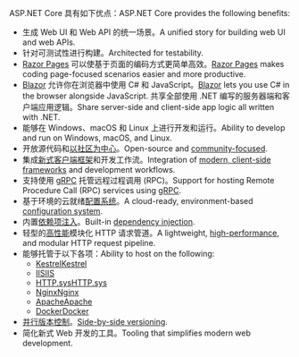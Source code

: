<span data-ttu-id="c5efa-101">ASP.NET Core 具有如下优点：</span><span class="sxs-lookup"><span data-stu-id="c5efa-101">ASP.NET Core provides the following benefits:</span></span>

* <span data-ttu-id="c5efa-102">生成 Web UI 和 Web API 的统一场景。</span><span class="sxs-lookup"><span data-stu-id="c5efa-102">A unified story for building web UI and web APIs.</span></span>
* <span data-ttu-id="c5efa-103">针对可测试性进行构建。</span><span class="sxs-lookup"><span data-stu-id="c5efa-103">Architected for testability.</span></span>
* <span data-ttu-id="c5efa-104">[Razor Pages](xref:razor-pages/index) 可以使基于页面的编码方式更简单高效。</span><span class="sxs-lookup"><span data-stu-id="c5efa-104">[Razor Pages](xref:razor-pages/index) makes coding page-focused scenarios easier and more productive.</span></span>
* <span data-ttu-id="c5efa-105">[Blazor](xref:blazor/index) 允许你在浏览器中使用 C# 和 JavaScript。</span><span class="sxs-lookup"><span data-stu-id="c5efa-105">[Blazor](xref:blazor/index) lets you use C# in the browser alongside JavaScript.</span></span> <span data-ttu-id="c5efa-106">共享全部使用 .NET 编写的服务器端和客户端应用逻辑。</span><span class="sxs-lookup"><span data-stu-id="c5efa-106">Share server-side and client-side app logic all written with .NET.</span></span>
* <span data-ttu-id="c5efa-107">能够在 Windows、macOS 和 Linux 上进行开发和运行。</span><span class="sxs-lookup"><span data-stu-id="c5efa-107">Ability to develop and run on Windows, macOS, and Linux.</span></span>
* <span data-ttu-id="c5efa-108">开放源代码和[以社区为中心](https://live.asp.net/)。</span><span class="sxs-lookup"><span data-stu-id="c5efa-108">Open-source and [community-focused](https://live.asp.net/).</span></span>
* <span data-ttu-id="c5efa-109">集成[新式客户端框架](xref:blazor/index)和开发工作流。</span><span class="sxs-lookup"><span data-stu-id="c5efa-109">Integration of [modern, client-side frameworks](xref:blazor/index) and development workflows.</span></span>
* <span data-ttu-id="c5efa-110">支持使用 [gRPC](xref:grpc/index) 托管远程过程调用 (RPC)。</span><span class="sxs-lookup"><span data-stu-id="c5efa-110">Support for hosting Remote Procedure Call (RPC) services using [gRPC](xref:grpc/index).</span></span>
* <span data-ttu-id="c5efa-111">基于环境的云就绪[配置系统](xref:fundamentals/configuration/index)。</span><span class="sxs-lookup"><span data-stu-id="c5efa-111">A cloud-ready, environment-based [configuration system](xref:fundamentals/configuration/index).</span></span>
* <span data-ttu-id="c5efa-112">内置[依赖项注入](xref:fundamentals/dependency-injection)。</span><span class="sxs-lookup"><span data-stu-id="c5efa-112">Built-in [dependency injection](xref:fundamentals/dependency-injection).</span></span>
* <span data-ttu-id="c5efa-113">轻型的[高性能](https://github.com/aspnet/benchmarks)模块化 HTTP 请求管道。</span><span class="sxs-lookup"><span data-stu-id="c5efa-113">A lightweight, [high-performance](https://github.com/aspnet/benchmarks), and modular HTTP request pipeline.</span></span>
* <span data-ttu-id="c5efa-114">能够托管于以下各项：</span><span class="sxs-lookup"><span data-stu-id="c5efa-114">Ability to host on the following:</span></span>
  * [<span data-ttu-id="c5efa-115">Kestrel</span><span class="sxs-lookup"><span data-stu-id="c5efa-115">Kestrel</span></span>](xref:fundamentals/servers/kestrel)
  * [<span data-ttu-id="c5efa-116">IIS</span><span class="sxs-lookup"><span data-stu-id="c5efa-116">IIS</span></span>](xref:host-and-deploy/iis/index)
  * [<span data-ttu-id="c5efa-117">HTTP.sys</span><span class="sxs-lookup"><span data-stu-id="c5efa-117">HTTP.sys</span></span>](xref:fundamentals/servers/httpsys)
  * [<span data-ttu-id="c5efa-118">Nginx</span><span class="sxs-lookup"><span data-stu-id="c5efa-118">Nginx</span></span>](xref:host-and-deploy/linux-nginx)
  * [<span data-ttu-id="c5efa-119">Apache</span><span class="sxs-lookup"><span data-stu-id="c5efa-119">Apache</span></span>](xref:host-and-deploy/linux-apache)
  * [<span data-ttu-id="c5efa-120">Docker</span><span class="sxs-lookup"><span data-stu-id="c5efa-120">Docker</span></span>](xref:host-and-deploy/docker/index)
* <span data-ttu-id="c5efa-121">[并行版本控制](/dotnet/standard/choosing-core-framework-server#side-by-side-net-versions-per-application-level)。</span><span class="sxs-lookup"><span data-stu-id="c5efa-121">[Side-by-side versioning](/dotnet/standard/choosing-core-framework-server#side-by-side-net-versions-per-application-level).</span></span>
* <span data-ttu-id="c5efa-122">简化新式 Web 开发的工具。</span><span class="sxs-lookup"><span data-stu-id="c5efa-122">Tooling that simplifies modern web development.</span></span>
